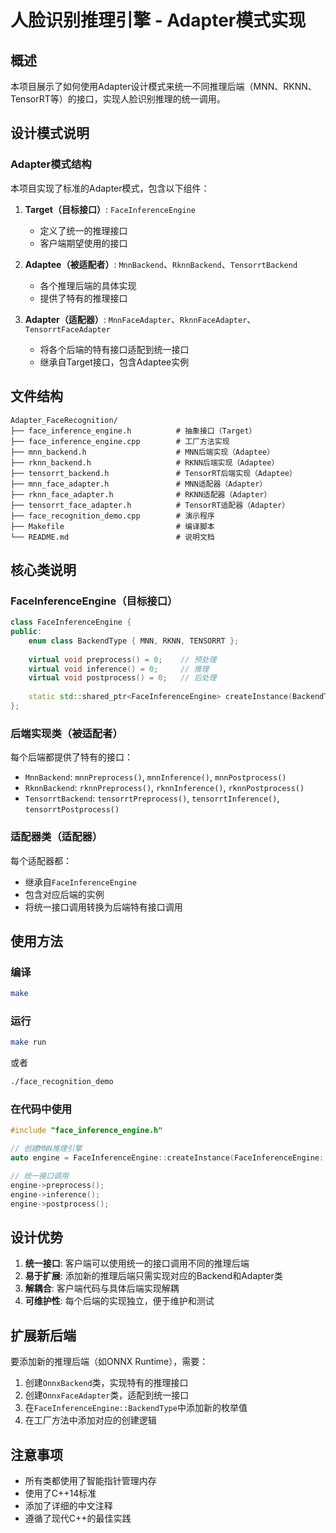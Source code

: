 # 人脸识别推理引擎 - Adapter模式实现

## 概述

本项目展示了如何使用Adapter设计模式来统一不同推理后端（MNN、RKNN、TensorRT等）的接口，实现人脸识别推理的统一调用。

## 设计模式说明

### Adapter模式结构

本项目实现了标准的Adapter模式，包含以下组件：

1. **Target（目标接口）**: `FaceInferenceEngine`
   - 定义了统一的推理接口
   - 客户端期望使用的接口

2. **Adaptee（被适配者）**: `MnnBackend`、`RknnBackend`、`TensorrtBackend`
   - 各个推理后端的具体实现
   - 提供了特有的推理接口

3. **Adapter（适配器）**: `MnnFaceAdapter`、`RknnFaceAdapter`、`TensorrtFaceAdapter`
   - 将各个后端的特有接口适配到统一接口
   - 继承自Target接口，包含Adaptee实例

## 文件结构

```
Adapter_FaceRecognition/
├── face_inference_engine.h          # 抽象接口（Target）
├── face_inference_engine.cpp        # 工厂方法实现
├── mnn_backend.h                    # MNN后端实现（Adaptee）
├── rknn_backend.h                   # RKNN后端实现（Adaptee）
├── tensorrt_backend.h               # TensorRT后端实现（Adaptee）
├── mnn_face_adapter.h               # MNN适配器（Adapter）
├── rknn_face_adapter.h              # RKNN适配器（Adapter）
├── tensorrt_face_adapter.h          # TensorRT适配器（Adapter）
├── face_recognition_demo.cpp        # 演示程序
├── Makefile                         # 编译脚本
└── README.md                        # 说明文档
```

## 核心类说明

### FaceInferenceEngine（目标接口）

```cpp
class FaceInferenceEngine {
public:
    enum class BackendType { MNN, RKNN, TENSORRT };
    
    virtual void preprocess() = 0;    // 预处理
    virtual void inference() = 0;     // 推理
    virtual void postprocess() = 0;   // 后处理
    
    static std::shared_ptr<FaceInferenceEngine> createInstance(BackendType type);
};
```

### 后端实现类（被适配者）

每个后端都提供了特有的接口：

- `MnnBackend`: `mnnPreprocess()`, `mnnInference()`, `mnnPostprocess()`
- `RknnBackend`: `rknnPreprocess()`, `rknnInference()`, `rknnPostprocess()`
- `TensorrtBackend`: `tensorrtPreprocess()`, `tensorrtInference()`, `tensorrtPostprocess()`

### 适配器类（适配器）

每个适配器都：
- 继承自`FaceInferenceEngine`
- 包含对应后端的实例
- 将统一接口调用转换为后端特有接口调用

## 使用方法

### 编译

```bash
make
```

### 运行

```bash
make run
```

或者

```bash
./face_recognition_demo
```

### 在代码中使用

```cpp
#include "face_inference_engine.h"

// 创建MNN推理引擎
auto engine = FaceInferenceEngine::createInstance(FaceInferenceEngine::BackendType::MNN);

// 统一接口调用
engine->preprocess();
engine->inference();
engine->postprocess();
```

## 设计优势

1. **统一接口**: 客户端可以使用统一的接口调用不同的推理后端
2. **易于扩展**: 添加新的推理后端只需实现对应的Backend和Adapter类
3. **解耦合**: 客户端代码与具体后端实现解耦
4. **可维护性**: 每个后端的实现独立，便于维护和测试

## 扩展新后端

要添加新的推理后端（如ONNX Runtime），需要：

1. 创建`OnnxBackend`类，实现特有的推理接口
2. 创建`OnnxFaceAdapter`类，适配到统一接口
3. 在`FaceInferenceEngine::BackendType`中添加新的枚举值
4. 在工厂方法中添加对应的创建逻辑

## 注意事项

- 所有类都使用了智能指针管理内存
- 使用了C++14标准
- 添加了详细的中文注释
- 遵循了现代C++的最佳实践 
